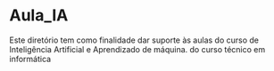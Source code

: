 # Aula_IA
Este diretório tem como finalidade dar suporte às aulas do curso de Inteligência Artificial e Aprendizado de máquina. do curso técnico em informática
